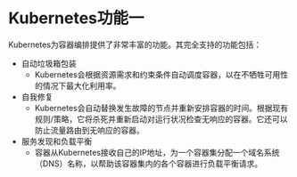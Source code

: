 # Kubernetes功能一

Kubernetes为容器编排提供了非常丰富的功能。其完全支持的功能包括：

* 自动垃圾箱包装
  * Kubernetes会根据资源需求和约束条件自动调度容器，以在不牺牲可用性的情况下最大化利用率。
* 自我修复
  * Kubernetes会自动替换发生故障的节点并重新安排容器的时间。根据现有规则/策略，它将杀死并重新启动对运行状况检查无响应的容器。它还可以防止流量路由到无响应的容器。
* 服务发现和负载平衡
  * 容器从Kubernetes接收自己的IP地址，为一个容器集分配一个域名系统（DNS）名称，以帮助该容器集内的各个容器进行负载平衡请求。



